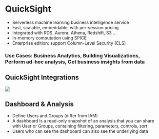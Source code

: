 # QuickSight

- Serverless machine learning business intelligence service
- Fast, scalable, embeddable, with per-session pricing
- Integrated with RDS, Aurora, Athena, Redshift, S3 ...
- In-memory computation using SPICE
- Enterprise edition: support Column-Level Security (CLS)

### Use Cases: Business Analytics, Building Visualizations, Perform ad-hoc analysis, Get business insights from data

## QuickSight Integrations

![](https://hugo-mrcongliu.s3.ca-central-1.amazonaws.com/0571bdb0-5e5f-48fa-6b73-da7d91622067.png)

## Dashboard & Analysis

- Define Users and Groups (differ from IAM)
- A dashboard is a read-only snapshot of an analysis that you can share with User or Groups, containing filtering, parameters, controls, sort
- Users who can see the dashboard can also see the underlying data





